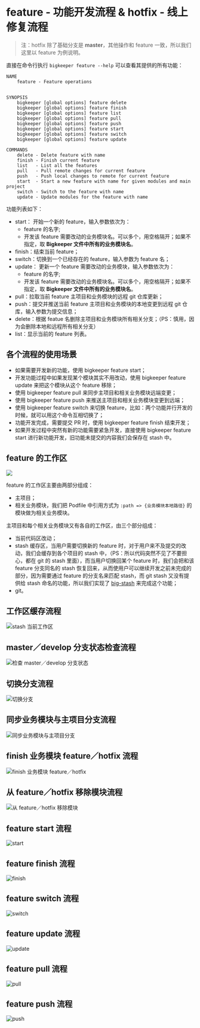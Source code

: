 # feature - 功能开发流程 & hotfix - 线上修复流程

> 注：hotfix 除了基础分支是 **master**，其他操作和 feature 一致，所以我们这里以 feature 为例说明。

直接在命令行执行 `bigkeeper feature --help` 可以查看其提供的所有功能：

```
NAME
    feature - Feature operations


SYNOPSIS
    bigkeeper [global options] feature delete
    bigkeeper [global options] feature finish
    bigkeeper [global options] feature list
    bigkeeper [global options] feature pull
    bigkeeper [global options] feature push
    bigkeeper [global options] feature start
    bigkeeper [global options] feature switch
    bigkeeper [global options] feature update

COMMANDS
    delete - Delete feature with name
    finish - Finish current feature
    list   - List all the features
    pull   - Pull remote changes for current feature
    push   - Push local changes to remote for current feature
    start  - Start a new feature with name for given modules and main project
    switch - Switch to the feature with name
    update - Update modules for the feature with name
```

功能列表如下：

- start：
  开始一个新的 feature，输入参数依次为：
  - feature 的名字;
  - 开发该 feature 需要改动的业务模块名。可以多个，用空格隔开；如果不指定，取 **Bigkeeper 文件中所有的业务模块名**。
- finish：结束当前 feature；
- switch：切换到一个已经存在的 feature，输入参数为 feature 名；
- update：
  更新一个 feature 需要改动的业务模块，输入参数依次为：
  - feature 的名字;
  - 开发该 feature 需要改动的业务模块名。可以多个，用空格隔开；如果不指定，取 **Bigkeeper 文件中所有的业务模块名**。
- pull：拉取当前 feature 主项目和业务模块的远程 git 仓库更新；
- push：提交并推送当前 feature 主项目和业务模块的本地变更到远程 git 仓库，输入参数为提交信息；
- delete：根据 featue 名删除主项目和业务模块所有相关分支；（PS：慎用，因为会删除本地和远程所有相关分支）
- list：显示当前的 feature 列表。

## 各个流程的使用场景

- 如果需要开发新的功能，使用 bigkeeper feature start；
- 开发功能过程中如果发现某个模块其实不用改动，使用 bigkeeper feature update 来把这个模块从这个 feature 移除；
- 使用 bigkeeper feature pull 来同步主项目和相关业务模块远端变更；
- 使用 bigkeeper feature push 来推送主项目和相关业务模块变更到远端；
- 使用 bigkeeper feature switch 来切换 feature，比如：两个功能并行开发的时候，就可以用这个命令互相切换了；
- 功能开发完成，需要提交 PR 时，使用 bigkeeper feature finish 结束开发；
- 如果开发过程中突然有新的功能需要紧急开发，直接使用 bigkeeper feature start 进行新功能开发，旧功能未提交的内容我们会保存在 stash 中。

## feature 的工作区

![](../../resources/keynote/big-keeper-readme-feature/big-keeper-readme-feature.002.jpeg)

feature 的工作区主要由两部分组成：

- 主项目；
- 相关业务模块，我们把 Podfile 中引用方式为 `:path => {业务模块本地路径}` 的模块做为相关业务模块。

主项目和每个相关业务模块又有各自的工作区，由三个部分组成：

- 当前代码区改动；
- stash 缓存区，当用户需要切换新的 feature 时，对于用户来不及提交的改动，我们会缓存到各个项目的 stash 中，（PS：所以代码突然不见了不要担心，都在 git 的 stash 里面），而当用户切换回某个 feature 时，我们会把和该 feature 分支同名的 stash 恢复回来，从而使用户可以继续开发之前未完成的部分，因为需要通过 feature 的分支名来匹配 stash，而 git stash 又没有提供给 stash 命名的功能，所以我们实现了 [big-stash](https://github.com/BigKeeper/big-stash) 来完成这个功能；
- git。

## 工作区缓存流程

![stash 当前工作区](../../resources/keynote/big-keeper-readme-feature/big-keeper-readme-feature.003.jpeg)

## master／develop 分支状态检查流程

![检查 master／develop 分支状态](../../resources/keynote/big-keeper-readme-feature/big-keeper-readme-feature.004.jpeg)

## 切换分支流程

![切换分支](../../resources/keynote/big-keeper-readme-feature/big-keeper-readme-feature.005.jpeg)

## 同步业务模块与主项目分支流程

![同步业务模块与主项目分支](../../resources/keynote/big-keeper-readme-feature/big-keeper-readme-feature.006.jpeg)

## finish 业务模块 feature／hotfix 流程

![finish 业务模块 feature／hotfix](../../resources/keynote/big-keeper-readme-feature/big-keeper-readme-feature.007.jpeg)

## 从 feature／hotfix 移除模块流程

![从 feature／hotfix 移除模块](../../resources/keynote/big-keeper-readme-feature/big-keeper-readme-feature.008.jpeg)

## feature start 流程

![start](../../resources/keynote/big-keeper-readme-feature/big-keeper-readme-feature.009.jpeg)

## feature finish 流程

![finish](../../resources/keynote/big-keeper-readme-feature/big-keeper-readme-feature.010.jpeg)

## feature switch 流程

![switch](../../resources/keynote/big-keeper-readme-feature/big-keeper-readme-feature.011.jpeg)

## feature update 流程

![update](../../resources/keynote/big-keeper-readme-feature/big-keeper-readme-feature.012.jpeg)

## feature pull 流程

![pull](../../resources/keynote/big-keeper-readme-feature/big-keeper-readme-feature.013.jpeg)

## feature push 流程

![push](../../resources/keynote/big-keeper-readme-feature/big-keeper-readme-feature.014.jpeg)
